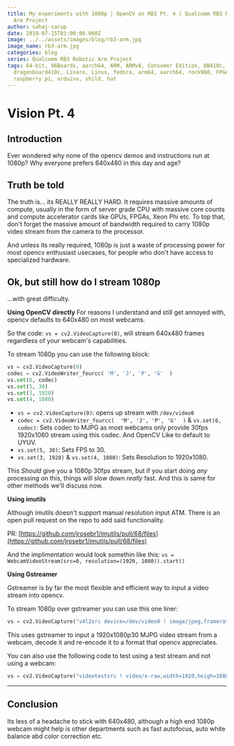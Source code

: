 ```yaml
---
title: My experiments with 1080p | OpenCV on RB3 Pt. 4 | Qualcomm RB3 Robotic
  Arm Project
author: sahaj-sarup
date: 2019-07-15T01:00:00.000Z
image: ../../assets/images/blog/rb3-arm.jpg
image_name: rb3-arm.jpg
categories: blog
series: Qualcomm RB3 Robotic Arm Project
tags: 64-bit, 96Boards, aarch64, ARM, ARMv8, Consumer Edition, DB410c,
  dragonboard410c, Linaro, Linux, fedora, arm64, aarch64, rock960, FPGA,
  raspberry pi, arduino, shild, hat
---
```


# Vision Pt. 4

## Introduction

Ever wondered why none of the opencv demos and instructions run at 1080p? Why everyone prefers 640x480 in this day and age?

## Truth be told

The truth is... its REALLY REALLY HARD. It requires massive amounts of compute, usually in the form of server grade CPU with massive core counts and compute accelerator cards like GPUs, FPGAs, Xeon Phi etc. To top that, don't forget the massive amount of bandwidth required to carry 1080p video stream from the camera to the processor.

And unless its really required, 1080p is just a waste of processing power for most opencv enthusiast usecases, for people who don't have access to specialized hardware.

## Ok, but still how do I stream 1080p

...with great difficulty.

**Using OpenCV directly**
For reasons I understand and still get annoyed with, opencv defaults to 640x480 on most webcams.

So the code: `vs = cv2.VideoCapture(0)`, will stream 640x480 frames regardless of your webcam's capabilities.

To stream 1080p you can use the following block:

```python
vs = cv2.VideoCapture(0)
codec = cv2.VideoWriter_fourcc(	'M', 'J', 'P', 'G'	)
vs.set(6, codec)
vs.set(5, 30)
vs.set(3, 1920)
vs.set(4, 1080)
```

- `vs = cv2.VideoCapture(0)`: opens up stream with `/dev/video0`
- `codec = cv2.VideoWriter_fourcc(	'M', 'J', 'P', 'G'	)` & `vs.set(6, codec)`: Sets codec to MJPG as most webcams only provide 30fps 1920x1080 stream using this codec. And OpenCV Like to default to UYUV.
- `vs.set(5, 30)`: Sets FPS to 30.
- `vs.set(3, 1920)` & `vs.set(4, 1080)`: Sets Resolution to 1920x1080.

This _Should_ give you a 1080p 30fps stream, but if you start doing _any_ processing on this, things will slow down _really_ fast. And this is same for other methods we'll discuss now.

**Using imutils**

Although imutils doesn't support manual resolution input ATM. There is an open pull request on the repo to add said functionality.

PR: [https://github.com/jrosebr1/imutils/pull/68/files](https://github.com/jrosebr1/imutils/pull/68/files)

And the implimentation would look somethin like this: `vs = WebcamVideoStream(src=0, resolution=(1920, 1080)).start()`

**Using Gstreamer**

Gstreamer is by far the most flexible and efficient way to input a video stream into opencv.

To stream 1080p over gstreamer you can use this one liner:

```python
vs = cv2.VideoCapture("v4l2src device=/dev/video0 ! image/jpeg,framerate=30/1,width=1920, height=1080,type=video ! jpegdec ! videoconvert ! video/x-raw ! appsink", cv2.CAP_GSTREAMER)
```

This uses gstreamer to input a 1920x1080p30 MJPG video stream from a webcam, decode it and re-encode it to a format that opencv appreciates.

You can also use the following code to test using a test stream and not using a webcam:

```python
vs = cv2.VideoCapture("videotestsrc ! video/x-raw,width=1920,heigh=1080 ! videoconvert ! video/x-raw ! appsink", cv2.CAP_GSTREAMER)
```

---

## Conclusion

Its less of a headache to stick with 640x480, although a high end 1080p webcam might help is other departments such as fast autofocus, auto white balance abd color correction etc.

